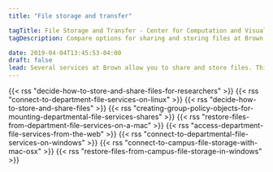 ```yaml
---
title: "File storage and transfer"

tagTitle: File Storage and Transfer - Center for Computation and Visualization
tagDescription: Compare options for sharing and storing files at Brown.

date: 2019-04-04T13:45:53-04:00
draft: false
lead: Several services at Brown allow you to share and store files. This guide will let you compare the options and decide which one(s) are right for you.
---
```



{{< rss "decide-how-to-store-and-share-files-for-researchers" >}}
{{< rss "connect-to-department-file-services-on-linux" >}}
{{< rss "decide-how-to-store-and-share-files" >}}
{{< rss "creating-group-policy-objects-for-mounting-departmental-file-services-shares" >}}
{{< rss "restore-files-from-department-file-services-on-a-mac" >}}
{{< rss "access-department-file-services-from-the-web" >}}
{{< rss "connect-to-departmental-file-services-on-windows" >}}
{{< rss "connect-to-campus-file-storage-with-mac-osx" >}}
{{< rss "restore-files-from-campus-file-storage-in-windows" >}}
